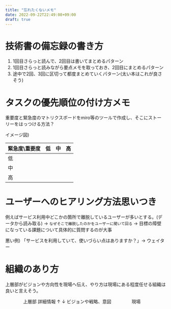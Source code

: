 ```yaml
---
title: "忘れたくないメモ"
date: 2022-09-22T22:49:08+09:00
draft: true
---
```


# 技術書の備忘録の書き方

1. 1回目さらっと読んで、2回目は書いてまとめるパターン
2. 1回目さらっと読みながら要点メモを取っておき、2回目にまとめるパターン
3. 途中で2回、3回に区切って都度まとめていくパターン(太い本はこれが良さそう)

# タスクの優先順位の付け方メモ

重要度と緊急度のマトリクスボードをmiro等のツールで作成し、そこにストーリーをはっつける方法？

イメージ図)

|緊急度\重要度|低|中|高|
|-|-|-|-|
|低||||
|中||||
|高||||

# ユーザーへのヒアリング方法思いつき

例えばサービス利用中どこかの箇所で離脱しているユーザーが多いとする。(データから読み取る)
-> `なぜそこで離脱したのかをユーザーに聞いて回る`
-> 目標の障壁になっている課題について具体的に質問するのが大事

悪い例) 「サービスを利用していて、使いづらい点はありますか？」-> ウェイター

# 組織のあり方

上層部がビジョンや方向性を現場へ伝え、やり方は現場にある程度任せる組織は良いと言えそう。

　　　　上層部
詳細情報 ↑ ↓ ビジョンや戦略、意図
　　　　 現場